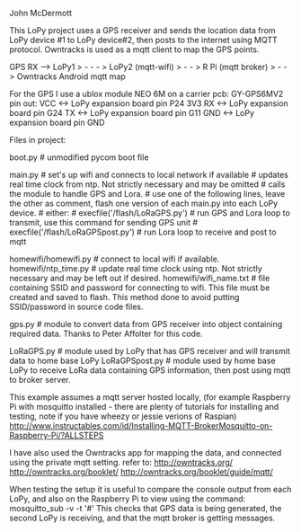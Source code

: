 John McDermott


This LoPy project uses a GPS receiver and sends the location data from LoPy device #1 to LoPy device#2, then posts to the internet using MQTT protocol.  Owntracks is used as a mqtt client to map the GPS points.


GPS RX --> LoPy1 > - - - >  LoPy2 (mqtt-wifi) > - - > R Pi (mqtt broker) > - - > Owntracks Android mqtt map

For the GPS I use a ublox module NEO 6M on a carrier pcb: GY-GPS6MV2
pin out:
VCC  <->  LoPy expansion board pin P24 3V3
RX   <->  LoPy expansion board pin G24
TX   <->  LoPy expansion board pin G11
GND  <->  LoPy expansion board pin GND

Files in project:

boot.py   # unmodified pycom boot file

main.py   # set's up wifi and connects to local network if available
          # updates real time clock from ntp.  Not strictly necessary and may be omitted
          # calls the module to handle GPS and Lora.
          # use one of the following lines, leave the other as comment, flash one version of each main.py into each LoPy device.
          # either:
          # execfile('/flash/LoRaGPS.py')      			# run GPS and Lora loop to transmit, use this command for sending GPS unit
          # execfile('/flash/LoRaGPSpost.py')			# run Lora loop to receive and post to mqtt

homewifi/homewifi.py  # connect to local wifi if available.
homewifi/ntp_time.py  # update real time clock using ntp.  Not strictly necessary and may be left out if desired.
homewifi/wifi_name.txt  # file containing SSID and password for connecting to wifi.  This file must be created and saved to flash.  This method done to avoid putting SSID/password in source code files.

gps.py    # module to convert data from GPS receiver into object containing required data.  Thanks to Peter Affolter for this code.

LoRaGPS.py  # module used by LoPy that has GPS receiver and will transmit data to home base LoPy
LoRaGPSpost.py  # module used by home base LoPy to receive LoRa data containing GPS information, then post using mqtt to broker server.


This example assumes a mqtt server hosted locally, (for example Raspberry Pi with mosquitto installed - there are plenty of tutorials for installing and testing, note if you have wheezy or jessie verions of Raspian)
http://www.instructables.com/id/Installing-MQTT-BrokerMosquitto-on-Raspberry-Pi/?ALLSTEPS

I have also used the Owntracks app for mapping the data, and connected using the private mqtt setting.
refer to:
http://owntracks.org/
http://owntracks.org/booklet/
http://owntracks.org/booklet/guide/mqtt/

When testing the setup it is useful to compare the console output from each LoPy, and also on the Raspberry Pi to view using the command:  mosquitto_sub -v -t '#'
This checks that GPS data is being generated, the second LoPy is receiving, and that the mqtt broker is getting messages.
